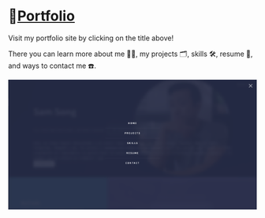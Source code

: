 # 💼[Portfolio](https://www.iamsamsong.com)
Visit my portfolio site by clicking on the title above!

There you can learn more about me 🙋‍♂️, my projects 🗂️, skills 🛠️, resume 🧾, and ways to contact me ☎️.

<img src="PortfolioPage.png" />
